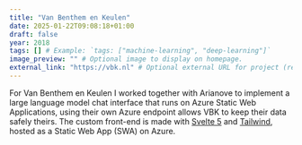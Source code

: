 ```yaml
---
title: "Van Benthem en Keulen"
date: 2025-01-22T09:08:18+01:00
draft: false
year: 2018 
tags: [] # Example: `tags: ["machine-learning", "deep-learning"]`
image_preview: "" # Optional image to display on homepage.
external_link: "https://vbk.nl" # Optional external URL for project (replaces project detail page).
---
```


For Van Benthem en Keulen I worked together with Arianove to implement a large language model chat interface that runs on Azure Static Web Applications, using their own Azure endpoint allows VBK to keep their data safely theirs. The custom front-end is made with [Svelte 5]() and [Tailwind](), hosted as a Static Web App (SWA) on Azure. 